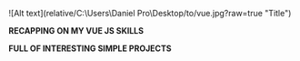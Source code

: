 ![Alt text](relative/C:\Users\Daniel Pro\Desktop/to/vue.jpg?raw=true "Title")


**RECAPPING ON MY VUE JS SKILLS**

**FULL OF INTERESTING SIMPLE PROJECTS**


